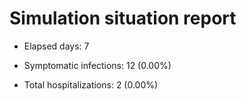 # Simulation situation report

* Elapsed days: 7

* Symptomatic infections: 12 (0.00%)

* Total hospitalizations: 2 (0.00%)

